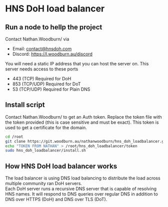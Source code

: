 # HNS DoH load balancer

## Run a node to hellp the project
Contact Nathan.Woodburn/ via
- Email: contact@hnsdoh.com
- Discord: https://l.woodburn.au/discord

You will need a static IP address that you can host the server on.
This server needs access to these ports
- 443 (TCP) Required for DoH
- 853 (TCP/UDP) Required for DoT
- 53 (TCP/UDP) Required for Plain DNS


## Install script
Contact Nathan.Woodburn/ to get an Auth token.
Replace the token file with the token provided (this is case sensitive and must be exact).
This token is used to get a certificate for the domain.

```sh
cd /root
git clone https://git.woodburn.au/nathanwoodburn/hns_doh_loadbalancer.git
echo "TOKEN FROM NATHAN" > /root/hns_doh_loadbalancer/token
sudo hns_doh_loadbalancer/install.sh
```

## How HNS DoH load balancer works
The load balancer is using DNS load balancing to distribute the load across multiple community ran DoH servers.  
Each DoH server runs a recursive DNS server that is capable of resolving HNS names. It will respond to DNS queries over regular DNS in addition to DNS over HTTPS (DoH) and DNS over TLS (DoT).